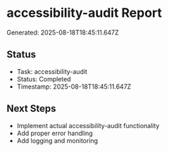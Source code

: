 # accessibility-audit Report

Generated: 2025-08-18T18:45:11.647Z

## Status
- Task: accessibility-audit
- Status: Completed
- Timestamp: 2025-08-18T18:45:11.647Z

## Next Steps
- Implement actual accessibility-audit functionality
- Add proper error handling
- Add logging and monitoring
